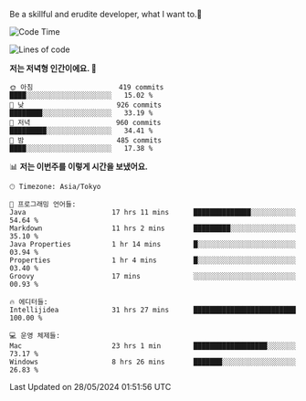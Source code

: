 Be a skillful and erudite developer, what I want to.👶

<!--START_SECTION:waka-->
![Code Time](http://img.shields.io/badge/Code%20Time-849%20hrs%2056%20mins-blue)

![Lines of code](https://img.shields.io/badge/%EC%A0%80%EB%8A%94%20%EC%97%AC%ED%83%9C%EA%B9%8C%EC%A7%80%20-2.1%20million%20%EC%A4%84%EC%9D%98%20%EC%BD%94%EB%93%9C%EB%A5%BC%20%EC%9E%91%EC%84%B1%ED%96%88%EC%96%B4%EC%9A%94.-blue)

**저는 저녁형 인간이에요. 🦉** 

```text
🌞 아침                     419 commits         ████░░░░░░░░░░░░░░░░░░░░░   15.02 % 
🌆 낮　                     926 commits         ████████░░░░░░░░░░░░░░░░░   33.19 % 
🌃 저녁                     960 commits         █████████░░░░░░░░░░░░░░░░   34.41 % 
🌙 밤　                     485 commits         ████░░░░░░░░░░░░░░░░░░░░░   17.38 % 
```


📊 **저는 이번주를 이렇게 시간을 보냈어요.** 

```text
🕑︎ Timezone: Asia/Tokyo

💬 프로그래밍 언어들: 
Java                     17 hrs 11 mins      ██████████████░░░░░░░░░░░   54.64 % 
Markdown                 11 hrs 2 mins       █████████░░░░░░░░░░░░░░░░   35.10 % 
Java Properties          1 hr 14 mins        █░░░░░░░░░░░░░░░░░░░░░░░░   03.94 % 
Properties               1 hr 4 mins         █░░░░░░░░░░░░░░░░░░░░░░░░   03.40 % 
Groovy                   17 mins             ░░░░░░░░░░░░░░░░░░░░░░░░░   00.93 % 

🔥 에디터들: 
Intellijidea             31 hrs 27 mins      █████████████████████████   100.00 % 

💻 운영 체제들: 
Mac                      23 hrs 1 min        ██████████████████░░░░░░░   73.17 % 
Windows                  8 hrs 26 mins       ███████░░░░░░░░░░░░░░░░░░   26.83 % 
```


 Last Updated on 28/05/2024 01:51:56 UTC
<!--END_SECTION:waka-->
